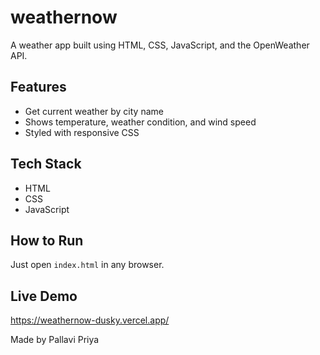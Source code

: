 # weathernow

A weather app built using HTML, CSS, JavaScript, and the OpenWeather API.

## Features
- Get current weather by city name
- Shows temperature, weather condition, and wind speed
- Styled with responsive CSS

## Tech Stack
- HTML
- CSS
- JavaScript

## How to Run
Just open `index.html` in any browser.

## Live Demo

https://weathernow-dusky.vercel.app/


Made by Pallavi Priya 
